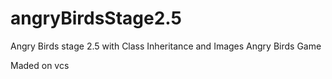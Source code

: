 # angryBirdsStage2.5
Angry Birds stage 2.5 with Class Inheritance and Images
Angry   Birds Game

Maded on vcs